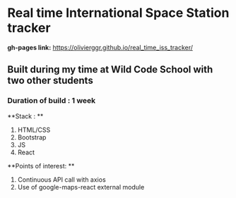 # Real time International Space Station tracker

**gh-pages link:** https://olivierggr.github.io/real_time_iss_tracker/ 

## Built during my time at Wild Code School with two other students
### Duration of build : 1 week

**Stack : **
1. HTML/CSS
2. Bootstrap
3. JS
4. React

**Points of interest: **
1. Continuous API call with axios
2. Use of google-maps-react external module

